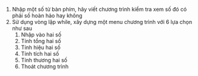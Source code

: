 1. Nhập một số từ bàn phím, hãy viết chương trình kiểm tra xem số đó có phải số hoàn hảo hay không 
2. Sử dụng vòng lặp while, xây dựng một menu chương trình với 6 lựa chọn như sau 
    1. Nhập vào hai số
    2. Tính tổng hai số 
    3. Tính hiệu hai số
    4. Tính tích hai số
    5. Tính thương hai số
    6. Thoát chương trình
